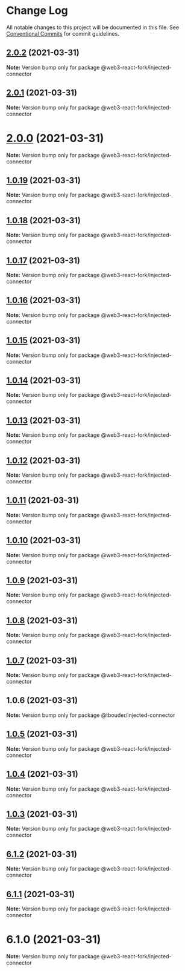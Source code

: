 # Change Log

All notable changes to this project will be documented in this file.
See [Conventional Commits](https://conventionalcommits.org) for commit guidelines.

## [2.0.2](https://github.com/TBouder/web3-react-fork/compare/@web3-react-fork/injected-connector@2.0.1...@web3-react-fork/injected-connector@2.0.2) (2021-03-31)

**Note:** Version bump only for package @web3-react-fork/injected-connector





## [2.0.1](https://github.com/TBouder/web3-react-fork/compare/@web3-react-fork/injected-connector@2.0.0...@web3-react-fork/injected-connector@2.0.1) (2021-03-31)

**Note:** Version bump only for package @web3-react-fork/injected-connector





# [2.0.0](https://github.com/TBouder/web3-react-fork/compare/@web3-react-fork/injected-connector@1.0.19...@web3-react-fork/injected-connector@2.0.0) (2021-03-31)

**Note:** Version bump only for package @web3-react-fork/injected-connector





## [1.0.19](https://github.com/TBouder/web3-react-fork/compare/@web3-react-fork/injected-connector@1.0.18...@web3-react-fork/injected-connector@1.0.19) (2021-03-31)

**Note:** Version bump only for package @web3-react-fork/injected-connector





## [1.0.18](https://github.com/TBouder/web3-react-fork/compare/@web3-react-fork/injected-connector@1.0.17...@web3-react-fork/injected-connector@1.0.18) (2021-03-31)

**Note:** Version bump only for package @web3-react-fork/injected-connector





## [1.0.17](https://github.com/TBouder/web3-react-fork/compare/@web3-react-fork/injected-connector@1.0.16...@web3-react-fork/injected-connector@1.0.17) (2021-03-31)

**Note:** Version bump only for package @web3-react-fork/injected-connector





## [1.0.16](https://github.com/TBouder/web3-react-fork/compare/@web3-react-fork/injected-connector@1.0.15...@web3-react-fork/injected-connector@1.0.16) (2021-03-31)

**Note:** Version bump only for package @web3-react-fork/injected-connector





## [1.0.15](https://github.com/TBouder/web3-react-fork/compare/@web3-react-fork/injected-connector@1.0.14...@web3-react-fork/injected-connector@1.0.15) (2021-03-31)

**Note:** Version bump only for package @web3-react-fork/injected-connector





## [1.0.14](https://github.com/TBouder/web3-react-fork/compare/@web3-react-fork/injected-connector@1.0.13...@web3-react-fork/injected-connector@1.0.14) (2021-03-31)

**Note:** Version bump only for package @web3-react-fork/injected-connector





## [1.0.13](https://github.com/TBouder/web3-react-fork/compare/@web3-react-fork/injected-connector@1.0.12...@web3-react-fork/injected-connector@1.0.13) (2021-03-31)

**Note:** Version bump only for package @web3-react-fork/injected-connector





## [1.0.12](https://github.com/TBouder/web3-react-fork/compare/@web3-react-fork/injected-connector@1.0.11...@web3-react-fork/injected-connector@1.0.12) (2021-03-31)

**Note:** Version bump only for package @web3-react-fork/injected-connector





## [1.0.11](https://github.com/TBouder/web3-react-fork/compare/@web3-react-fork/injected-connector@1.0.10...@web3-react-fork/injected-connector@1.0.11) (2021-03-31)

**Note:** Version bump only for package @web3-react-fork/injected-connector





## [1.0.10](https://github.com/TBouder/web3-react-fork/compare/@web3-react-fork/injected-connector@1.0.9...@web3-react-fork/injected-connector@1.0.10) (2021-03-31)

**Note:** Version bump only for package @web3-react-fork/injected-connector





## [1.0.9](https://github.com/TBouder/web3-react-fork/compare/@web3-react-fork/injected-connector@1.0.8...@web3-react-fork/injected-connector@1.0.9) (2021-03-31)

**Note:** Version bump only for package @web3-react-fork/injected-connector





## [1.0.8](https://github.com/TBouder/web3-react-fork/compare/@web3-react-fork/injected-connector@1.0.7...@web3-react-fork/injected-connector@1.0.8) (2021-03-31)

**Note:** Version bump only for package @web3-react-fork/injected-connector





## [1.0.7](https://github.com/TBouder/web3-react-fork/compare/@web3-react-fork/injected-connector@1.0.5...@web3-react-fork/injected-connector@1.0.7) (2021-03-31)

**Note:** Version bump only for package @web3-react-fork/injected-connector





## 1.0.6 (2021-03-31)

**Note:** Version bump only for package @tbouder/injected-connector





## [1.0.5](https://github.com/TBouder/web3-react-fork/compare/@web3-react-fork/injected-connector@1.0.4...@web3-react-fork/injected-connector@1.0.5) (2021-03-31)

**Note:** Version bump only for package @web3-react-fork/injected-connector





## [1.0.4](https://github.com/TBouder/web3-react-fork/compare/@web3-react-fork/injected-connector@1.0.3...@web3-react-fork/injected-connector@1.0.4) (2021-03-31)

**Note:** Version bump only for package @web3-react-fork/injected-connector





## [1.0.3](https://github.com/TBouder/web3-react-fork/compare/@web3-react-fork/injected-connector@6.1.2...@web3-react-fork/injected-connector@1.0.3) (2021-03-31)

**Note:** Version bump only for package @web3-react-fork/injected-connector





## [6.1.2](https://github.com/TBouder/web3-react-fork/compare/@web3-react-fork/injected-connector@6.1.1...@web3-react-fork/injected-connector@6.1.2) (2021-03-31)

**Note:** Version bump only for package @web3-react-fork/injected-connector





## [6.1.1](https://github.com/TBouder/web3-react-fork/compare/@web3-react-fork/injected-connector@6.1.0...@web3-react-fork/injected-connector@6.1.1) (2021-03-31)

**Note:** Version bump only for package @web3-react-fork/injected-connector





# 6.1.0 (2021-03-31)

**Note:** Version bump only for package @web3-react-fork/injected-connector
